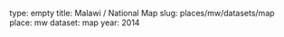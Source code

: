 type: empty
title: Malawi / National Map
slug: places/mw/datasets/map
place: mw
dataset: map
year: 2014
